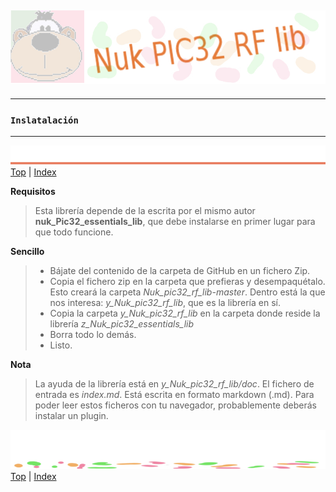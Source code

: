 ![Nuk](img/Nuk-pic-rf-lib.jpg)
------------------------------------------------------------------------------




------------------------------------------------------------------------------
### `Inslatalación`




------------------------------------------------------------------------------
![metode](img/Nuk-metode.jpg)
[Top](#TOP) | [Index](Index.md)


**Requisitos**
>Esta librería depende de la escrita por el mismo autor 
**nuk_Pic32_essentials_lib**, que debe instalarse en primer lugar para que 
todo funcione.

**Sencillo**
>* Bájate del contenido de la carpeta de GitHub en un fichero Zip.
>* Copia el fichero zip en la carpeta que prefieras y desempaquétalo. Esto 
creará la carpeta *Nuk_pic32_rf_lib-master*. Dentro está la que nos 
interesa: *y_Nuk_pic32_rf_lib*, que es la librería en sí.
>* Copia la carpeta *y_Nuk_pic32_rf_lib* en la carpeta donde reside la librería 
*z_Nuk_pic32_essentials_lib*
>* Borra todo lo demás.
>* Listo.

**Nota**
>La ayuda de la librería está en *y_Nuk_pic32_rf_lib/doc*. El fichero 
de entrada es *index.md*. Está escrita en formato markdown (.md). Para poder 
leer estos ficheros con tu navegador, probablemente deberás instalar un plugin.





 ![separa](img/Nuk-separa.jpg)
[Top](#TOP) | [Index](Index.md)


